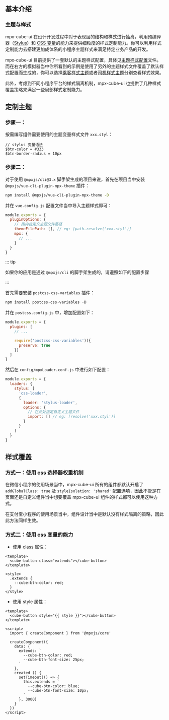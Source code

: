 ## 基本介绍

<card>

### 主题与样式

mpx-cube-ui 在设计开发过程中对于表现层的结构和样式进行抽离，利用预编译器（[Stylus](https://stylus-lang.com/)）和 [CSS 变量](https://developer.mozilla.org/zh-CN/docs/Web/CSS/Using_CSS_custom_properties)的能力来提供细粒度的样式定制能力。你可以利用样式定制能力去搭建更加成体系的小程序主题样式来满足特定业务产品的开发。

mpx-cube-ui 目前提供了一套默认的主题样式配置，具体见[主题样式配置](https://github.com/didi/mpx-cube-ui/tree/docs-improvement/packages/mpx-cube-ui/src/common/stylus/theme)文件。而在右方的模拟器当中你所看到的示例是使用了另外的主题样式文件覆盖了默认样式配置而生成的，你可以选择[乘客样式主题](https://github.com/didi/mpx-cube-ui/blob/docs-improvement/example/themes/passenger-variables.styl)或者[司机样式主题](https://github.com/didi/mpx-cube-ui/blob/docs-improvement/example/themes/driver-variables.styl)分别查看样式效果。

此外，考虑到不同小程序平台的样式隔离机制，mpx-cube-ui 也提供了几种样式覆盖策略来满足一些局部样式定制能力。

</card>


## 定制主题


<card>

### 步骤一：

按需编写组件需要使用的主题变量样式文件 `xxx.styl`：

```stylus
// stylus 变量语法
$btn-color = #333
$btn-border-radius = 10px
```


</card>

<card>

### 步骤二：

对于使用 `@mpxjs/cli@3.x` 脚手架生成的项目来说，首先在项目当中安装 `@mpxjs/vue-cli-plugin-mpx-theme` 插件：

```bash
npm install @mpxjs/vue-cli-plugin-mpx-theme -D
```

并在 `vue.config.js` 配置文件当中导入主题样式即可：

```javascript
module.exports = {
  pluginOptions: {
    // 指向自定义主题文件路径
    themeFilePath: [], // eg: [path.resolve('xxx.styl')]
    mpx: {
      // ...
    }
  }
}
```

::: tip

如果你的应用是通过 `@mpxjs/cli` 的脚手架生成的，请遵照如下的配置步骤

:::


首先需要安装 `postcss-css-variables` 插件：

```javascript
npm install postcss-css-variables -D
```

并在 `postcss.config.js` 中，增加配置如下：

```javascript
module.exports = {
  plugins: [
    // ...

    require('postcss-css-variables')({
      preserve: true
    })
  ]
}
```

然后在 `config/mpxLoader.conf.js` 中进行如下配置：

```javascript
module.exports = {
  loaders: {
    stylus: [
      'css-loader',
      {
        loader: 'stylus-loader',
        options: {
          // 在此处指定自定义主题文件
          import: [] // eg: [resolve('xxx.styl')]
        }
      }
    ]
  }
}
```

</card>


## 样式覆盖

<card>

### 方式一：使用 css 选择器权重机制

在微信小程序的使用场景当中，mpx-cube-ui 所有的组件都默认开启了 `addGlobalClass: true` 及 `styleIsolation: 'shared'` 配置选项，因此不管是在页面还是自定义组件当中想要覆盖 mpx-cube-ui 组件的样式都可以使用这种方式。

在支付宝小程序的使用场景当中，组件设计当中是默认没有样式隔离的策略，因此此方法同样生效。

</card>

<card>

### 方式二：使用 css 变量的能力

* 使用 class 属性：

```vue
<template>
  <cube-button class="extends"></cube-button>
</template>

<style>
  .extends {
    --cube-btn-color: red;
  }
</style>
```

* 使用 style 属性：

```vue
<template>
  <cube-button style="{{ style }}"></cube-button>
</template>

<script>
  import { createComponent } from '@mpxjs/core'

  createComponent({
    data: {
      extends: `
        --cube-btn-color: red;
        --cube-btn-font-size: 25px;
      `
    },
    created () {
      setTimeout(() => {
        this.extends = `
          --cube-btn-color: blue;
          --cube-btn-font-size: 10px;
        `
      }, 3000)
    }
  })
</script>
```

</card>
